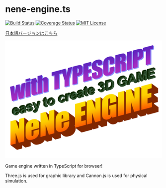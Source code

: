 # nene-engine.ts
[![Build Status](https://travis-ci.org/kazakami/nene-engine.ts.svg?branch=master)](https://travis-ci.org/kazakami/nene-engine.ts)
[![Coverage Status](https://coveralls.io/repos/github/kazakami/nene-engine.ts/badge.svg?branch=master)](https://coveralls.io/github/kazakami/nene-engine.ts?branch=master)
[![MIT License](http://img.shields.io/badge/license-MIT-blue.svg?style=flat)](LICENSE)

[日本語バージョンはこちら](./README.ja.md)

![NENE ENGINE!!](./logo.png)

Game engine written in TypeScript for browser!

Three.js is used for graphic library and Cannon.js is used for physical simulation.

